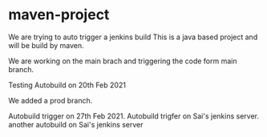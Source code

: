 # maven-project
We are trying to auto trigger a jenkins build
This is a java based project and will be build by maven.

We are working on the main brach and triggering the code form main branch.

Testing Autobuild on 20th Feb 2021

We added a prod branch.

Autobuild trigger on 27th Feb 2021.
Autobuild trigfer on Sai's jenkins server.
another autobuild on Sai's jenkins server
